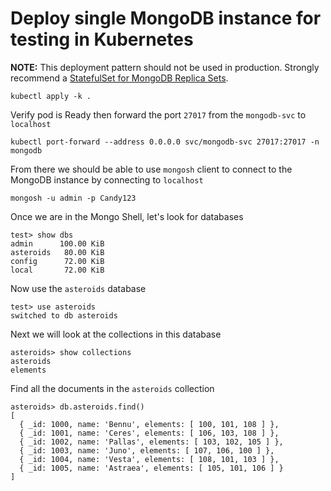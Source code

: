 # Deploy single MongoDB instance for testing in Kubernetes

**NOTE:**  This deployment pattern should not be used in production. Strongly recommend a [StatefulSet for MongoDB Replica Sets](https://phoenixnap.com/kb/kubernetes-mongodb#deploy-a-replica-set).

```console
kubectl apply -k .
```

Verify pod is Ready then forward the port `27017` from the `mongodb-svc` to `localhost`

```
kubectl port-forward --address 0.0.0.0 svc/mongodb-svc 27017:27017 -n mongodb
```

From there we should be able to use `mongosh` client to connect to the MongoDB instance by connecting to `localhost`

```
mongosh -u admin -p Candy123
```

Once we are in the Mongo Shell, let's look for databases

```
test> show dbs
admin      100.00 KiB
asteroids   80.00 KiB
config      72.00 KiB
local       72.00 KiB
```

Now use the `asteroids` database

```
test> use asteroids
switched to db asteroids
```

Next we will look at the collections in this database

```
asteroids> show collections
asteroids
elements
```

Find all the documents in the `asteroids` collection

```
asteroids> db.asteroids.find()
[
  { _id: 1000, name: 'Bennu', elements: [ 100, 101, 108 ] },
  { _id: 1001, name: 'Ceres', elements: [ 106, 103, 108 ] },
  { _id: 1002, name: 'Pallas', elements: [ 103, 102, 105 ] },
  { _id: 1003, name: 'Juno', elements: [ 107, 106, 100 ] },
  { _id: 1004, name: 'Vesta', elements: [ 108, 101, 103 ] },
  { _id: 1005, name: 'Astraea', elements: [ 105, 101, 106 ] }
]
```